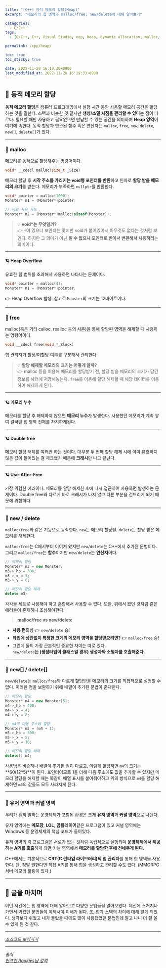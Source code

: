 ```yaml
---
title: "[C++] 동적 메모리 할당(Heap)"
excerpt: "메모리의 힙 영역과 malloc/free, new/delete에 대해 알아보기"

categories:
  - C/C++
tags:
  - [C/C++, C++, Visual Studio, oop, heap, dynamic allocation, malloc, free, new, delete]

permalink: /cpp/heap/

toc: true
toc_sticky: true

date: 2022-11-28 16:19:30+0900
last_modified_at: 2022-11-28 16:19:33+0900
---
```

 
## 👻 동적 메모리 할당
**동적 메모리 할당**은 컴퓨터 프로그래밍에서 실행 시간 동안 사용할 메모리 공간을 할당하는 것을 말한다. 스택과 비슷한 것 같지만 **생성/소멸 시점을 관리할 수 있다**는 점이 다르다. 필요할 때만 사용하고 필요없으면 반납할 수 있는 공간을 의미하며 **Heap 영역**이 여기에 속한다. 동적 할당과 연관된 함수 혹은 연산자는 ``` malloc ```, ``` free ```, ``` new ```, ``` delete ```, ``` new[] ```, ``` delete[] ```가 있다.

***

### 🌱 malloc
메모리를 동적으로 할당해주는 명령어이다.

```c++
void* __cdecl malloc(size_t _Size)
```

메모리 할당 후 **시작 주소를 가리키는 void형 포인터를 반환**하고 인자로 **할당 받을 메모리의 크기**를 받는다. 메모리가 부족하면 ``` nullptr ```를 반환한다.

```c++
void* pointer = malloc(1000);
Monster* m1 = (Monster*)pointer;

// 바로 사용 가능
Monster* m2 = (Monster*)malloc(sizeof(Monster));
```

> 💡 **void*는 무엇일까?**   
👉 ``` * ```이 있으니 포인터는 맞지만 void가 붙어있어서 아무것도 없다는 것처럼 보인다. 하지만 그 의미가 아닌 **알 수 없으니 포인터로 받아서 변환해서 사용하라**는 의미이다.

***

#### 🪐 Heap Overflow
유효한 힙 범위를 초과해서 사용하면 나타나는 문제이다.

```c++
void* pointer = malloc(4);
Monster* m1 = (Monster*)pointer;
```

👉 Heap Overflow 발생. 참고로 ``` Monster ```의 크기는 12바이트이다.

***

### 🌱 free
malloc(혹은 기타 calloc, realloc 등의 사촌)을 통해 할당된 영역을 해제할 때 사용하는 명령어이다.

```c++
void __cdecl free(void *_Block)
```

힙 관리자가 할당/미할당 여부를 구분해서 관리한다.

> 💡 **할당 해제할 메모리의 크기는 어떻게 알까?**   
👉 malloc 등을 이용해 메모리를 할당받기 전, 할당 받을 메모리의 크기가 담긴 정보를 헤더에 저장해놓는다. ``` free ```를 이용해 할당 해제할 때 해당 데이터를 이용하여 해제하게 된다.

***

#### 🪐 메모리 누수
메모리를 할당 후 해제하지 않으면 **메모리 누수**가 발생한다. 사용했던 메모리가 계속 쌓여 결국엔 힙 영역 전체를 차지하게된다.

***

#### 🪐 Double free
메모리 할당 해제를 여러번 하는 것이다. 대부분 두 번째 할당 해제 시에 이미 유효하지 않은 값이 들어있는 걸 체크했기 때문에 **크래시**만 나고 끝난다.

***

#### 🪐 Use-After-Free
가장 위험한 에러이다. 메모리를 할당 해제한 후에 다시 접근하여 사용하면 발생하는 문제이다. Double free와 다르게 바로 크래시가 나지 않고 다른 부분을 건드리게 되기 때문에 위험하다.

***

### 🌱 new / delete
``` malloc/free ```와 같은 기능으로 동작한다. ``` new ```는 메모리 할당을, ``` delete ```는 할당 받은 메모리를 해제한다.

``` malloc/free ```는 C에서부터 이어져 왔지만 ``` new/delete ```는 C++에서 추가된 문법이다. 그리고 ``` malloc/free ```는 **함수**이지만 ``` new/delete ```는 **연산자**이다.

```c++
// 메모리 할당
Monster* m3 = new Monster;
m3->_hp = 300;
m3->_x = 3;
m3->_y = 6;

// 메모리 할당 해제
delete m3;
```

각각을 세트로 사용해야 하고 혼합해서 사용할 수 없다. 또한, 위에서 봤던 것처럼 같은 에러들이 존재하니 조심해야한다.

> **malloc/free vs new/delete**   
- **사용 편의성** 👉 ``` new/delete ``` 승!
- **타입에 상관없이 특정한 크게의 메모리 영역을 할당받으려면?** 👉 ``` malloc/free ``` 승!
- 그런데 둘의 가장 근본적인 중요한 차이는 따로 있다.   
``` new/delete ```**는 (생성타입이 클래스일 경우) 생성자와 소멸자를 호출해준다.**

***

### 🌱 new[] / delete[]
``` new/delete ```는 ``` malloc/free ```와 다르게 할당받을 메모리의 크기를 직접적으로 설정할 수 없다. 이러한 점을 보완하기 위해 배열이 추가된 문법이 존재한다.

```c++
// 메모리 할당
Monster* m4 = new Monster[5];
m4->_hp = 400;
m4->_x = 4;
m4->_y = 8;

// m4의 다음 주소에 할당
Monster* m5 = (m4 + 1);
m5->_hp = 500;
m5->_x = 5;
m5->_y = 10;

// 메모리 할당 해제
delete[] m4;
```

사용법은 비슷하나 배열이 추가된 점이 다르고, 이렇게 할당하면 ``` m4 ```의 크기는 **60(12*5)**이 된다. 포인터이므로 1을 더해 다음 주소에도 값을 추가할 수 있지만 메모리 할당을 해제할 때는 똑같이 배열 표시를 붙여줘야하고 위의 방식으로 ``` m4 ```를 할당 해제하면 ``` m5 ```의 값들도 모두 사라지게 된다.

***

### 🌱 유저 영역과 커널 영역
우리가 흔히 말하는 운영체제가 포함된 환경은 크게 **유저 영역**과 **커널 영역**으로 나뉜다.

유저 영역에는 **메모장**, **LOL**, **곰플레이어**같은 프로그램이 있고 커널 영역에는 Windows 등 운영체제의 핵심 코드가 들어있다.

유저 영역의 각 프로그램은 서로가 없는 것처럼 독립적으로 실행되며 **운영체제에서 제공하는 API를 호출**하게 되면 커널 영역에서 **메모리를 할당한 후에 건네주게 된다.**

C++에서는 기본적으로 **CRT(C 런타임 라이브러리)의 힙 관리자**를 통해 힙 영역을 사용한다. 단, 정말 원한다면 직접 API를 통해 힙을 생성하고 관리할 수도 있다. (MMORPG 서버 메모리 풀링이 있다.)

***

## 👻 글을 마치며
이번 시간에는 힙 영역에 대해 알아보고 다양한 문법들을 알아보았다. 예전에 스쳐지나가면서 봐왔던 문법들이 이제서야 이해가 된다. 또, 힙과 스택의 차이에 대해 알게 되었다. 생각보다 쉬웠고 내가 몰랐을 때에도 많이 사용했었던 문법인데 알고 나니 더 잘 쓸 수 있게 된 것 같다.

***

_[소스코드 보러가기](https://github.com/choi-dan-di/study_cpp/tree/main/heap/heap)_

***

_출처_   
_[인프런 Rookies님 강의](https://inf.run/bje8)_   